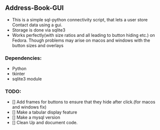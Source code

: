 ## Address-Book-GUI

- This is a simple sql-python connectivity script, that lets a user store Contact data using a gui.
- Storage is done via sqlite3
- Works perfectly(with size ratios and all leading to button hiding etc.) on Fedora. Though problems may arise on macos and windows with the button sizes and overlays
### Dependencies:
- Python 
- tkinter
- sqlite3 module

### TODO:
- [] Add frames for buttons to ensure that they hide after click.(for macos and windows fix)
- [] Make a tabular display feature
- [] Make a mysql version
- [] Clean Up and document code.
